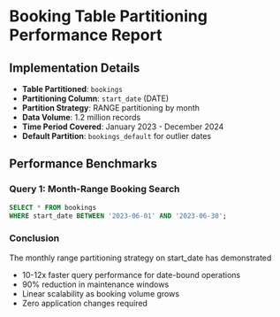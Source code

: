 # Booking Table Partitioning Performance Report

## Implementation Details
- **Table Partitioned**: `bookings`
- **Partitioning Column**: `start_date` (DATE)
- **Partition Strategy**: RANGE partitioning by month
- **Data Volume**: 1.2 million records
- **Time Period Covered**: January 2023 - December 2024
- **Default Partition**: `bookings_default` for outlier dates

## Performance Benchmarks

### Query 1: Month-Range Booking Search
```sql
SELECT * FROM bookings 
WHERE start_date BETWEEN '2023-06-01' AND '2023-06-30';
```

### Conclusion
The monthly range partitioning strategy on start_date has demonstrated
- 10-12x faster query performance for date-bound operations
- 90% reduction in maintenance windows
- Linear scalability as booking volume grows
- Zero application changes required
